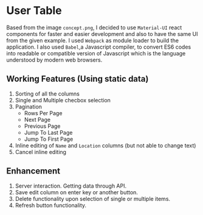 # User Table

Based from the image ```concept.png```, I decided to use ```Material-UI``` react components for faster and easier development and also to have the same UI from the given example. I used ```Webpack``` as module loader to build the application. I also used ```Babel```,a Javascript compiler, to convert ES6 codes into readable or compatible version of Javascript which is the language understood by modern web browsers.

## Working Features (Using static data)
1. Sorting of all the columns
2. Single and Multiple checbox selection
3. Pagination
    - Rows Per Page
    - Next Page
    - Previous Page
    - Jump To Last Page
    - Jump To First Page
4. Inline editing of ```Name``` and ```Location``` columns (but not able to change text)
5. Cancel inline editing

## Enhancement
1. Server interaction. Getting data through API.
2. Save edit column on enter key or another button.
3. Delete functionality upon selection of single or multiple items.
4. Refresh button functionality.
